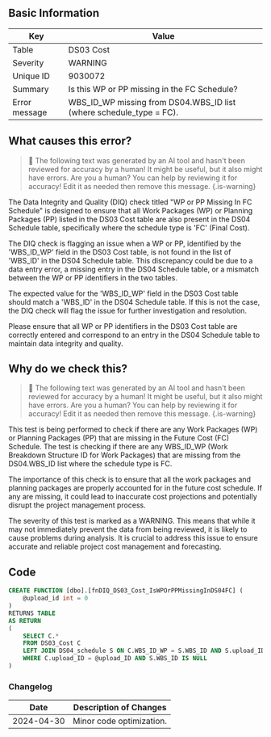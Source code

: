 ## Basic Information
| Key         | Value          |
|-------------|----------------|
| Table       | DS03 Cost |
| Severity    | WARNING |
| Unique ID   | 9030072   |
| Summary     | Is this WP or PP missing in the FC Schedule? |
| Error message | WBS_ID_WP missing from DS04.WBS_ID list (where schedule_type = FC). |

## What causes this error?

> :robot: The following text was generated by an AI tool and hasn't been reviewed for accuracy by a human! It might be useful, but it also might have errors. Are you a human? You can help by reviewing it for accuracy! Edit it as needed then remove this message.
{.is-warning}

The Data Integrity and Quality (DIQ) check titled "WP or PP Missing In FC Schedule" is designed to ensure that all Work Packages (WP) or Planning Packages (PP) listed in the DS03 Cost table are also present in the DS04 Schedule table, specifically where the schedule type is 'FC' (Final Cost).

The DIQ check is flagging an issue when a WP or PP, identified by the 'WBS_ID_WP' field in the DS03 Cost table, is not found in the list of 'WBS_ID' in the DS04 Schedule table. This discrepancy could be due to a data entry error, a missing entry in the DS04 Schedule table, or a mismatch between the WP or PP identifiers in the two tables.

The expected value for the 'WBS_ID_WP' field in the DS03 Cost table should match a 'WBS_ID' in the DS04 Schedule table. If this is not the case, the DIQ check will flag the issue for further investigation and resolution. 

Please ensure that all WP or PP identifiers in the DS03 Cost table are correctly entered and correspond to an entry in the DS04 Schedule table to maintain data integrity and quality.
## Why do we check this?

> :robot: The following text was generated by an AI tool and hasn't been reviewed for accuracy by a human! It might be useful, but it also might have errors. Are you a human? You can help by reviewing it for accuracy! Edit it as needed then remove this message.
{.is-warning}

This test is being performed to check if there are any Work Packages (WP) or Planning Packages (PP) that are missing in the Future Cost (FC) Schedule. The test is checking if there are any WBS_ID_WP (Work Breakdown Structure ID for Work Packages) that are missing from the DS04.WBS_ID list where the schedule type is FC. 

The importance of this check is to ensure that all the work packages and planning packages are properly accounted for in the future cost schedule. If any are missing, it could lead to inaccurate cost projections and potentially disrupt the project management process. 

The severity of this test is marked as a WARNING. This means that while it may not immediately prevent the data from being reviewed, it is likely to cause problems during analysis. It is crucial to address this issue to ensure accurate and reliable project cost management and forecasting.
## Code

```sql
CREATE FUNCTION [dbo].[fnDIQ_DS03_Cost_IsWPOrPPMissingInDS04FC] (
	@upload_id int = 0
)
RETURNS TABLE
AS RETURN
(
	SELECT C.*
	FROM DS03_Cost C
	LEFT JOIN DS04_schedule S ON C.WBS_ID_WP = S.WBS_ID AND S.upload_ID = @upload_ID AND S.schedule_type = 'FC'
	WHERE C.upload_ID = @upload_ID AND S.WBS_ID IS NULL
)
```

### Changelog

| Date       | Description of Changes   |
| ---------- | ------------------------ |
| 2024-04-30 | Minor code optimization. |
